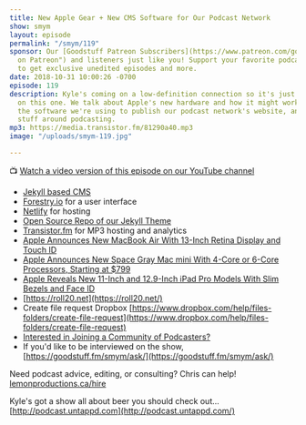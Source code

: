 ```yaml
---
title: New Apple Gear + New CMS Software for Our Podcast Network
show: smym
layout: episode
permalink: "/smym/119"
sponsor: Our [Goodstuff Patreon Subscribers](https://www.patreon.com/goodstuff "Goodstuff
  on Patreon") and listeners just like you! Support your favorite podcasts directly
  to get exclusive unedited episodes and more.
date: 2018-10-31 10:00:26 -0700
episode: 119
description: Kyle's coming on a low-definition connection so it's just Chris' face
  on this one. We talk about Apple's new hardware and how it might work for podcasters,
  the software we're using to publish our podcast network's website, and other fun
  stuff around podcasting.
mp3: https://media.transistor.fm/81290a40.mp3
image: "/uploads/smym-119.jpg"

---
```

📺 [Watch a video version of this episode on our YouTube channel](https://www.youtube.com/watch?v=uNQRaYmzvj4)

* [Jekyll based CMS](https://jekyllrb.com)
* [Forestry.io](http://forestry.io) for a user interface
* [Netlify](https://www.netlify.com) for hosting
* [Open Source Repo of our Jekyll Theme](https://github.com/kyleroderick/goodstuff)
* [Transistor.fm](https://transistor.fm/?via=chris) for MP3 hosting and analytics
* [Apple Announces New MacBook Air With 13-Inch Retina Display and Touch ID](https://www.macrumors.com/2018/10/30/apple-new-macbook-air/)
* [Apple Announces New Space Gray Mac mini With 4-Core or 6-Core Processors, Starting at $799](https://www.macrumors.com/2018/10/30/apple-announces-new-mac-mini/)
* [Apple Reveals New 11-Inch and 12.9-Inch iPad Pro Models With Slim Bezels and Face ID](https://www.macrumors.com/2018/10/30/apple-new-ipad-pro-models/)
* [https://roll20.net](https://roll20.net/)
* Create file request Dropbox [https://www.dropbox.com/help/files-folders/create-file-request](https://www.dropbox.com/help/files-folders/create-file-request)
* [Interested in Joining a Community of Podcasters?](https://mailchi.mp/ad73a5bdfab5/podcasting)
* If you'd like to be interviewed on the show, [https://goodstuff.fm/smym/ask/](https://goodstuff.fm/smym/ask/)

Need podcast advice, editing, or consulting? Chris can help! [lemonproductions.ca/hire](https://lemonproductions.ca/hire)

Kyle's got a show all about beer you should check out... [http://podcast.untappd.com](http://podcast.untappd.com/)